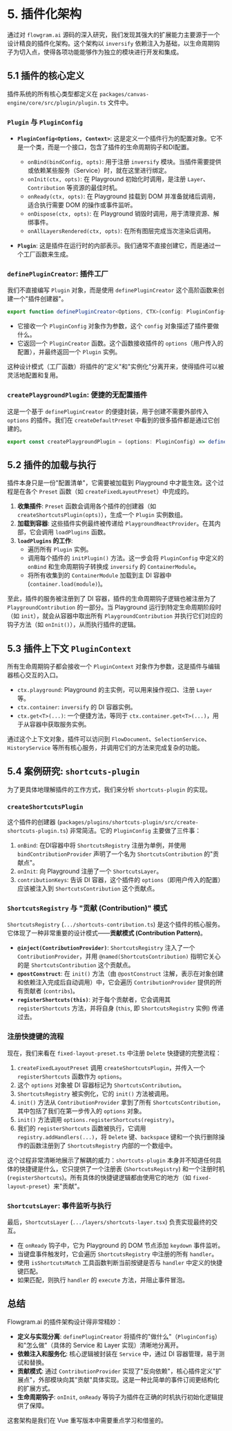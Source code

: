 # 5. 插件化架构

通过对 `flowgram.ai` 源码的深入研究，我们发现其强大的扩展能力主要源于一个设计精良的插件化架构。这个架构以 `inversify` 依赖注入为基础，以生命周期钩子为切入点，使得各项功能能够作为独立的模块进行开发和集成。

## 5.1 插件的核心定义

插件系统的所有核心类型都定义在 `packages/canvas-engine/core/src/plugin/plugin.ts` 文件中。

### `Plugin` 与 `PluginConfig`

-   **`PluginConfig<Options, Context>`**: 这是定义一个插件行为的配置对象。它不是一个类，而是一个接口，包含了插件的生命周期钩子和DI配置。
    -   `onBind(bindConfig, opts)`: 用于注册 `inversify` 模块。当插件需要提供或依赖某些服务（Service）时，就在这里进行绑定。
    -   `onInit(ctx, opts)`: 在 Playground 初始化时调用，是注册 `Layer`、`Contribution` 等资源的最佳时机。
    -   `onReady(ctx, opts)`: 在 Playground 挂载到 DOM 并准备就绪后调用，适合执行需要 DOM 的操作或事件监听。
    -   `onDispose(ctx, opts)`: 在 Playground 销毁时调用，用于清理资源、解绑事件。
    -   `onAllLayersRendered(ctx, opts)`: 在所有图层完成当次渲染后调用。

-   **`Plugin`**: 这是插件在运行时的内部表示。我们通常不直接创建它，而是通过一个工厂函数来生成。

### `definePluginCreator`: 插件工厂

我们不直接编写 `Plugin` 对象，而是使用 `definePluginCreator` 这个高阶函数来创建一个"插件创建器"。

```typescript
export function definePluginCreator<Options, CTX>(config: PluginConfig<Options, CTX>): PluginCreator<Options>
```

-   它接收一个 `PluginConfig` 对象作为参数，这个 `config` 对象描述了插件要做什么。
-   它返回一个 `PluginCreator` 函数。这个函数接收插件的 `options`（用户传入的配置），并最终返回一个 `Plugin` 实例。

这种设计模式（工厂函数）将插件的"定义"和"实例化"分离开来，使得插件可以被灵活地配置和复用。

### `createPlaygroundPlugin`: 便捷的无配置插件

这是一个基于 `definePluginCreator` 的便捷封装，用于创建不需要外部传入 `options` 的插件。我们在 `createDefaultPreset` 中看到的很多插件都是通过它创建的。

```typescript
export const createPlaygroundPlugin = (options: PluginConfig) => definePluginCreator(options)(undefined);
```

## 5.2 插件的加载与执行

插件本身只是一份"配置清单"，它需要被加载到 Playground 中才能生效。这个过程是在各个 `Preset` 函数（如 `createFixedLayoutPreset`）中完成的。

1.  **收集插件**: `Preset` 函数会调用各个插件的创建器（如 `createShortcutsPlugin(opts)`），生成一个 `Plugin` 实例数组。
2.  **加载到容器**: 这些插件实例最终被传递给 `PlaygroundReactProvider`。在其内部，它会调用 `loadPlugins` 函数。
3.  **`loadPlugins` 的工作**:
    -   遍历所有 `Plugin` 实例。
    -   调用每个插件的 `initPlugin()` 方法。这一步会将 `PluginConfig` 中定义的 `onBind` 和生命周期钩子转换成 `inversify` 的 `ContainerModule`。
    -   将所有收集到的 `ContainerModule` 加载到主 DI 容器中 (`container.load(module)`)。

至此，插件的服务被注册到了 DI 容器，插件的生命周期钩子逻辑也被注册为了 `PlaygroundContribution` 的一部分。当 Playground 运行到特定生命周期阶段时（如 `init`），就会从容器中取出所有 `PlaygroundContribution` 并执行它们对应的钩子方法（如 `onInit()`），从而执行插件的逻辑。

## 5.3 插件上下文 `PluginContext`

所有生命周期钩子都会接收一个 `PluginContext` 对象作为参数，这是插件与编辑器核心交互的入口。

-   `ctx.playground`: Playground 的主实例，可以用来操作视口、注册 `Layer` 等。
-   `ctx.container`: `inversify` 的 DI 容器实例。
-   `ctx.get<T>(...)`: 一个便捷方法，等同于 `ctx.container.get<T>(...)`，用于从容器中获取服务实例。

通过这个上下文对象，插件可以访问到 `FlowDocument`、`SelectionService`、`HistoryService` 等所有核心服务，并调用它们的方法来完成复杂的功能。

## 5.4 案例研究: `shortcuts-plugin`

为了更具体地理解插件的工作方式，我们来分析 `shortcuts-plugin` 的实现。

### `createShortcutsPlugin`

这个插件的创建器 (`packages/plugins/shortcuts-plugin/src/create-shortcuts-plugin.ts`) 非常简洁。它的 `PluginConfig` 主要做了三件事：

1.  `onBind`: 在DI容器中将 `ShortcutsRegistry` 注册为单例，并使用 `bindContributionProvider` 声明了一个名为 `ShortcutsContribution` 的"贡献点"。
2.  `onInit`: 向 Playground 注册了一个 `ShortcutsLayer`。
3.  `contributionKeys`: 告诉 DI 容器，这个插件的 `options`（即用户传入的配置）应该被注入到 `ShortcutsContribution` 这个贡献点。

### `ShortcutsRegistry` 与 "贡献 (Contribution)" 模式

`ShortcutsRegistry` (`.../shortcuts-contribution.ts`) 是这个插件的核心服务。它体现了一种非常重要的设计模式——**贡献模式 (Contribution Pattern)**。

-   **`@inject(ContributionProvider)`**: `ShortcutsRegistry` 注入了一个 `ContributionProvider`，并用 `@named(ShortcutsContribution)` 指明它关心的是 `ShortcutsContribution` 这个贡献点。
-   **`@postConstruct`**: 在 `init()` 方法（由 `@postConstruct` 注解，表示在对象创建和依赖注入完成后自动调用）中，它会遍历 `ContributionProvider` 提供的所有贡献者 (`contribs`)。
-   **`registerShortcuts(this)`**: 对于每个贡献者，它会调用其 `registerShortcuts` 方法，并将自身 (`this`, 即 `ShortcutsRegistry` 实例) 传递过去。

### 注册快捷键的流程

现在，我们来看在 `fixed-layout-preset.ts` 中注册 `Delete` 快捷键的完整流程：

1.  `createFixedLayoutPreset` 调用 `createShortcutsPlugin`，并传入一个 `registerShortcuts` 函数作为 `options`。
2.  这个 `options` 对象被 DI 容器标记为 `ShortcutsContribution`。
3.  `ShortcutsRegistry` 被实例化，它的 `init()` 方法被调用。
4.  `init()` 方法从 `ContributionProvider` 拿到了所有 `ShortcutsContribution`，其中包括了我们在第一步传入的 `options` 对象。
5.  `init()` 方法调用 `options.registerShortcuts(registry)`。
6.  我们的 `registerShortcuts` 函数被执行，它调用 `registry.addHandlers(...)`，将 `Delete` 键、`backspace` 键和一个执行删除操作的函数注册到了 `ShortcutsRegistry` 内部的一个数组中。

这个过程非常清晰地展示了解耦的威力：`shortcuts-plugin` 本身并不知道任何具体的快捷键是什么，它只提供了一个注册表 (`ShortcutsRegistry`) 和一个注册时机 (`registerShortcuts`)。所有具体的快捷键逻辑都由使用它的地方（如 `fixed-layout-preset`）来"贡献"。

### `ShortcutsLayer`: 事件监听与执行

最后，`ShortcutsLayer` (`.../layers/shortcuts-layer.tsx`) 负责实现最终的交互。

-   在 `onReady` 钩子中，它为 Playground 的 DOM 节点添加 `keydown` 事件监听。
-   当键盘事件触发时，它会遍历 `ShortcutsRegistry` 中注册的所有 `handler`。
-   使用 `isShortcutsMatch` 工具函数判断当前按键是否与 `handler` 中定义的快捷键匹配。
-   如果匹配，则执行 `handler` 的 `execute` 方法，并阻止事件冒泡。

## 总结

Flowgram.ai 的插件架构设计得非常精妙：

-   **定义与实现分离**: `definePluginCreator` 将插件的"做什么"（`PluginConfig`）和"怎么做"（具体的 Service 和 Layer 实现）清晰地分离开。
-   **依赖注入和服务化**: 核心逻辑被封装在 `Service` 中，通过 DI 容器管理，易于测试和替换。
-   **贡献模式**: 通过 `ContributionProvider` 实现了"反向依赖"，核心插件定义"扩展点"，外部模块向其"贡献"具体实现。这是一种比简单的事件订阅更结构化的扩展方式。
-   **生命周期钩子**: `onInit`, `onReady` 等钩子为插件在正确的时机执行初始化逻辑提供了保障。

这套架构是我们在 Vue 重写版本中需要重点学习和借鉴的。
